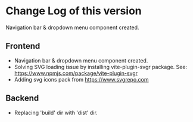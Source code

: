 # Change Log of this version

Navigation bar & dropdown menu component created.

## Frontend

- Navigation bar & dropdown menu component created.
- Solving SVG loading issue by installing vite-plugin-svgr package. See: https://www.npmjs.com/package/vite-plugin-svgr
- Adding svg icons pack from https://www.svgrepo.com

## Backend

- Replacing 'build' dir with 'dist' dir.
